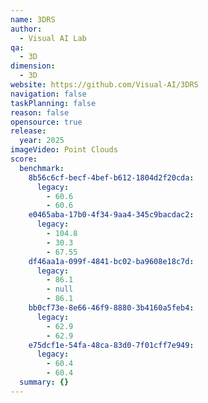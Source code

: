 ```yaml
---
name: 3DRS
author:
  - Visual AI Lab
qa:
  - 3D
dimension:
  - 3D
website: https://github.com/Visual-AI/3DRS
navigation: false
taskPlanning: false
reason: false
opensource: true
release:
  year: 2025
imageVideo: Point Clouds
score:
  benchmark:
    8b56c6cf-becf-4bef-b612-1804d2f20cda:
      legacy:
        - 60.6
        - 60.6
    e0465aba-17b0-4f34-9aa4-345c9bacdac2:
      legacy:
        - 104.8
        - 30.3
        - 67.55
    df46aa1a-099f-4841-bc02-ba9608e18c7d:
      legacy:
        - 86.1
        - null
        - 86.1
    bb0cf73e-8e66-46f9-8880-3b4160a5feb4:
      legacy:
        - 62.9
        - 62.9
    e75dcf1e-54fa-48ca-83d0-7f01cff7e949:
      legacy:
        - 60.4
        - 60.4
  summary: {}
---
```

